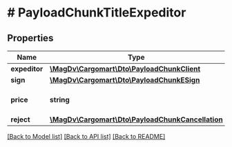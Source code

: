 # # PayloadChunkTitleExpeditor

## Properties

Name | Type | Description | Notes
------------ | ------------- | ------------- | -------------
**expeditor** | [**\MagDv\Cargomart\Dto\PayloadChunkClient**](PayloadChunkClient.md) |  |
**sign** | [**\MagDv\Cargomart\Dto\PayloadChunkESign**](PayloadChunkESign.md) |  | [optional]
**price** | **string** | Цена с указанием валюты | [optional]
**reject** | [**\MagDv\Cargomart\Dto\PayloadChunkCancellation**](PayloadChunkCancellation.md) |  | [optional]

[[Back to Model list]](../../README.md#models) [[Back to API list]](../../README.md#endpoints) [[Back to README]](../../README.md)

